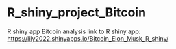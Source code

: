 # R_shiny_project_Bitcoin
R shiny app Bitcoin analysis
link to R shiny app: https://lily2022.shinyapps.io/Bitcoin_Elon_Musk_R_shiny/
